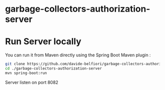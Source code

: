 # garbage-collectors-authorization-server

# Run Server locally

You can run it from Maven directly using the Spring Boot Maven plugin :

```sh
git clone https://github.com/davide-belfiori/garbage-collectors-authorization-server.git
cd ./garbage-collectors-authorization-server
mvn spring-boot:run
```

Server listen on port 8082

